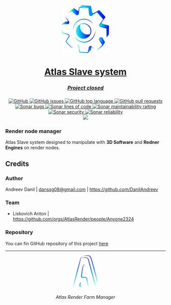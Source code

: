 <a href="#">
    <div align="center">
        <img alt="Atlas slave logo" height="150" src="https://github.com/AtlasRender/atlas-media/blob/main/logos/AtlasSlaveLogo.svg"/>
    </div>
    <div align="center">
        <h1>Atlas Slave system</h1>
        <h3><i>Project closed</i><h3>
    </div>
    <div align="center">
        <img alt="GitHub" src="https://img.shields.io/github/license/AtlasRender/atlas-slave"/>
        <img alt="GitHub issues" src="https://img.shields.io/github/issues-raw/AtlasRender/atlas-slave">
        <img alt="GitHub top language" src="https://img.shields.io/github/languages/top/AtlasRender/atlas-slave">
        <img alt="GitHub pull requests" src="https://img.shields.io/github/issues-pr/AtlasRender/atlas-slave">
    </div>
    <div align="center">
        <img alt="Sonar bugs" src="https://sonarcloud.io/api/project_badges/measure?project=AtlasRender_atlas-slave&metric=bugs"/>
        <img alt="Sonar lines of code" src="https://sonarcloud.io/api/project_badges/measure?project=AtlasRender_atlas-slave&metric=ncloc"/>
        <img alt="Sonar maintainability raiting" src="https://sonarcloud.io/api/project_badges/measure?project=AtlasRender_atlas-slave&metric=sqale_rating"/>
        <img alt="Sonar security" src="https://sonarcloud.io/api/project_badges/measure?project=AtlasRender_atlas-slave&metric=security_rating"/>
        <img alt="Sonar reliability" src="https://sonarcloud.io/api/project_badges/measure?project=AtlasRender_atlas-slave&metric=reliability_rating"/>
    </div>   
</a>

<div align="center">
    <img src="https://lh3.googleusercontent.com/proxy/5kBIJT8_v78dKJN4JpP_ChoC__KfFLGDOFJpAwoRH7Fth0UCrYAoC4GUfoVsKMixSmgYBBhn4fVcjkQBxtguiSg-ez-nkce9gHpLRYdRgMTDVKMXpiKX3S0-cLV8JH8KiL3u_jza" height="100px"/>
</div>

### Render node manager
Atlas Slave system designed to manipulate with __3D Software__ and __Redner Engines__ on render nodes.

## Credits
### Author
Andreev Danil | danssg08@gmail.com | https://github.com/DanilAndreev
### Team
* Liskovich Anton | https://github.com/orgs/AtlasRender/people/Anyone2324
### Repository
You can fin GitHub repository of this project [here](https://github.com/AtlasRender/atlas-slave)

<a>
    <hr/>
    <div align="center">
        <img alt="Atlas Render logo" src="https://github.com/AtlasRender/atlas-media/blob/main/logos/AtlasRenderLogo.svg" height="100" /> 
    </div>
    <div align="center">
        <h6>
            Atlas Render Farm Manager
        </h6>
    </div>
</a>

